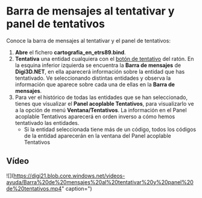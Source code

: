 # Barra de mensajes al tentativar y panel de tentativos

Conoce la barra de mensajes al tentativar y el panel de tentativos:

1. **Abre** el fichero **cartografia\_en\_etrs89.bind**.
2. **Tentativa** una entidad cualquiera con el [botón de tentativo](barra-mensajes-al-tentativar.md) del ratón. En la esquina inferior izquierda se encuentra la **Barra de mensajes** de **Digi3D.NET**, en ella aparecerá información sobre la entidad que has tentativado. Ve seleccionando distintas entidades y observa la información que aparece sobre cada una de ellas en la **Barra de mensajes**.
3. Para ver el histórico de todas las entidades que se han seleccionado, tienes que visualizar el **Panel acoplable Tentativos**, para visualizarlo ve a la opción de menú **Ventana/Tentativos**. La información en el Panel acoplable Tentativos aparecerá en orden inverso a cómo hemos tentativado las entidades.
   * Si la entidad seleccionada tiene más de un código, todos los códigos de la entidad aparecerán en la ventana del Panel acoplable Tentativos

## Vídeo

![](https://digi21.blob.core.windows.net/videos-ayuda/Barra%20de%20mensajes%20al%20tentativar%20y%20panel%20de%20tentativos.mp4" caption=")

